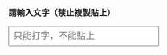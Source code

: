 <!DOCTYPE html>
<html lang="zh-Hant">
<head>
  <meta charset="UTF-8" />
  <title>禁止複製貼上輸入框</title>
  <style>
    input {
      font-size: 18px;
      padding: 8px;
      width: 300px;
    }
  </style>
</head>
<body>

<h3>請輸入文字（禁止複製貼上）</h3>
<input type="text" id="noPasteInput" placeholder="只能打字，不能貼上" />

<script>
  const input = document.getElementById('noPasteInput');

  input.addEventListener('paste', (e) => {
    e.preventDefault();
    alert('貼上功能已被禁用！咕嚕唧～');
  });

  input.addEventListener('copy', (e) => {
    e.preventDefault();
    alert('複製功能已被禁用！咕嚕唧～');
  });

  input.addEventListener('cut', (e) => {
    e.preventDefault();
    alert('剪下功能已被禁用！咕嚕唧～');
  });
</script>

</body>
</html>

